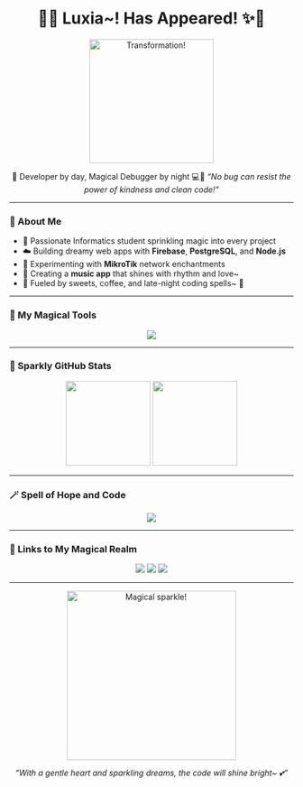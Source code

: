 <h1 align="center">🌸✨ Luxia~! Has Appeared! ✨🌸</h1>

<p align="center">
  <img src="https://i.imgur.com/xvxVN8F.gif" width="220" alt="Transformation!">
</p>

<p align="center">
  💖 Developer by day, Magical Debugger by night 💻🌙  
  <em>“No bug can resist the power of kindness and clean code!”</em>
</p>

---

### 🎀 About Me
- 🌷 Passionate Informatics student sprinkling magic into every project  
- ☁️ Building dreamy web apps with **Firebase**, **PostgreSQL**, and **Node.js**  
- 🔮 Experimenting with **MikroTik** network enchantments  
- 🎵 Creating a **music app** that shines with rhythm and love~  
- 🍰 Fueled by sweets, coffee, and late-night coding spells~ 💫  

---

### 💎 My Magical Tools
<p align="center">
  <img src="https://skillicons.dev/icons?i=html,css,js,python,postgresql,firebase,git,linux,vscode" />
</p>

---

### 🌈 Sparkly GitHub Stats
<p align="center">
  <img src="https://github-readme-stats.vercel.app/api?username=Luxia&show_icons=true&theme=rose_pine&title_color=ffb6c1&text_color=89b9c9&icon_color=ffcce7" height="150"/>
  <img src="https://github-readme-stats.vercel.app/api/top-langs/?username=Luxia&layout=compact&theme=rose_pine&title_color=89b9c9&text_color=ffcce7" height="150"/>
</p>

---

### 🪄 Spell of Hope and Code
<p align="center">
  <img src="https://readme-typing-svg.herokuapp.com?font=Comic+Neue&size=20&duration=3000&pause=1000&color=F8BBD0&center=true&vCenter=true&width=435&lines=✨Believe+in+your+code,+and+yourself!;🌸Transforming+bugs+into+blessings!;💖Friendship,+logic,+and+love~;🩵Together,+we'll+build+magic~"/>
</p>

---

### 💫 Links to My Magical Realm
<p align="center">
  <a href="https://yourwebsite.com"><img src="https://img.shields.io/badge/-Portfolio-ffcce7?style=for-the-badge&logo=safari&logoColor=white"></a>
  <a href="https://linkedin.com/in/yourprofile"><img src="https://img.shields.io/badge/-LinkedIn-89b9c9?style=for-the-badge&logo=linkedin&logoColor=white"></a>
  <a href="mailto:youremail@example.com"><img src="https://img.shields.io/badge/-Email-f8bbd0?style=for-the-badge&logo=gmail&logoColor=white"></a>
</p>

---

<p align="center">
  <img src="https://i.imgur.com/qLo0LKH.gif" width="300" alt="Magical sparkle!">
</p>

<p align="center">
  <em>“With a gentle heart and sparkling dreams, the code will shine bright~ 💕”</em>
</p>
